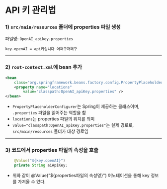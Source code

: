 # API 키 관리법

### 1) `src/main/resources` 폴더에 properties 파일 생성

파일명: `OpenAI_apikey.properties`

```properties
key.openAI = api키입니다 어쩌구저쩌구
```

---

### 2) `root-context.xml`에 bean 추가

```xml
<bean
	class="org.springframework.beans.factory.config.PropertyPlaceholderConfigurer">
	<property name="locations"
		value="classpath:OpenAI_apiKey.properties" />
</bean>
```

- `PropertyPlaceholderConfigurer`는 Spring이 제공하는 클래스이며, `.properties` 파일을 읽어주는 역할을 함  
- `locations`는 properties 파일의 위치를 의미  
- `value="classpath:OpenAI_apiKey.properties"`는 실제 경로로, `src/main/resources` 폴더가 대상 경로임

---

### 3) 코드에서 properties 파일의 속성을 호출
```java
	@Value("${key.openAI}")
	private String aiApiKey;
```
- 위와 같이 @Value("${properties파일의 속성명}") 어노테이션을 통해 key 정보를 가져올 수 있다.
